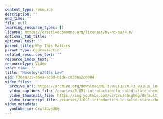 ```yaml
---
content_type: resource
description: ''
end_time: ''
file: null
learning_resource_types: []
license: https://creativecommons.org/licenses/by-nc-sa/4.0/
optional_tab_title: ''
optional_text: ''
parent_title: Why This Matters
parent_type: CourseSection
related_resources_text: ''
resource_index_text: ''
resourcetype: Video
start_time: ''
title: "Moseley\u2019s Law"
uid: f364a739-864a-ed9d-b1de-cd33692c0084
video_files:
  archive_url: https://archive.org/download/MIT3.091F18/MIT3_091F18_lec22_wtm_300k.mp4
  video_captions_file: /courses/3-091-introduction-to-solid-state-chemistry-fall-2018/Crut4GvgU6g_captions.webvtt
  video_thumbnail_file: https://img.youtube.com/vi/Crut4GvgU6g/default.jpg
  video_transcript_file: /courses/3-091-introduction-to-solid-state-chemistry-fall-2018/Crut4GvgU6g_transcript.pdf
video_metadata:
  youtube_id: Crut4GvgU6g
---
```

